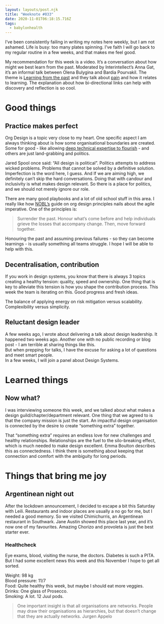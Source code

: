 ```yaml
---
layout: layouts/post.njk
title: "Weeknote #033"
date: 2020-11-01T06:18:15.716Z
tags:
  - babylonhealth
---
```

I’ve been consistently failing in writing my notes here weekly, but I am not ashamed. Life is busy: too many plates spinning. I’ve faith I will go back to my regular routine in a few weeks, and that makes me feel good. 

My recommendation for this week is a video. It’s a conversation about how might we best learn from the past. Moderated by Interintellect’s Anna Gat, it’s an informal talk between Olena Bulygina and Bardia Pourvakil.  The theme is [Learning from the past](https://www.youtube.com/watch?v=u8JVHdy7nTs&t=1514s) and they talk about [pain](https://youtu.be/u8JVHdy7nTs?t=830) and how it relates to learning. The explanation about how bi-directional links can help with discovery and reflection is so cool. 

# Good things

## Practice makes perfect

Org Design is a topic very close to my heart. One specific aspect I am always thinking about is how some organisational boundaries are created. Some for good - like allowing [deep technical expertise to flourish](https://on-the-mark.com/silos-in-the-workplace/) - and others are just land-grabbing and politics.

Jared Spool once said: “All design is political”. Politics attempts to address wicked problems. Problems that cannot be solved by a definitive solution. Imperfection is the word here, I guess. And If we are aiming high, we definitely can’t skip the hard conversations. Doing that with candour and inclusivity is what makes design relevant. So there is a place for politics, and we should not merely ignore our role. 

There are many good playbooks and a lot of old school stuff in this area. I really like how [NOBL’s](https://nobl.io/organizational-design) guide on org design principles nails about the agile imperative. One of the principles is: 

> Surrender the past. Honour what’s come before and help individuals grieve the losses that accompany change. Then, move forward together.

Honouring the past and assuming previous failures - so they can become learnings - is usually something all teams struggle. I hope I will be able to help with this. 

## Decentralisation, contribution

If you work in design systems, you know that there is always 3 topics creating a healthy tension: quality, speed and ownership. One thing that is key to alleviate this tension is how you shape the contribution process. This week the team is iterating on this. Good progress and fresh ideas.  

The balance of applying energy on risk mitigation versus scalability. Complexibility versus simplicity. 

## Reluctant design leader

A few weeks ago, I wrote about delivering a talk about design leadership. It happened two weeks ago. Another one with no public recording or blog post - I am terrible at sharing things like this. \
But when prepping for talks, I have the excuse for asking a lot of questions and meet smart people. \
In a few weeks, I will join a panel about Design Systems. 

# Learned things

## Now what? 

I was interviewing someone this week, and we talked about what makes a design guild/chapter/department relevant. One thing that we agreed to is that the company mission is just the start. An impactful design organisation is connected by the desire to create “something extra” together. 

That “something extra” requires an endless love for new challenges and healthy relationships. Relationships are the fuel to the silo-breaking effect, which is much needed to make design excellent. Emma Boulton describes this as connectedness. I think there is something about keeping that connection and comfort with the ambiguity for long periods. 

# Things that bring me joy

## Argentinean night out

After the lockdown announcement, I decided to escape a bit this Saturday with Leili. Restaurants and indoor places are usually a no go for me, but I needed a good memory. So we visited Chimichurris, an Argentinean restaurant in Southwark. Jane Austin showed this place last year, and it’s now one of my favourites. Amazing Chorizo and provoleta is just the best starter ever. 

### Healthcheck

Eye exams, blood, visiting the nurse, the doctors. Diabetes is such a PITA. But I had some excellent news this week and this November I hope to get all sorted. 

Weight: 98 kg\
Blood pressure: 11/7 \
Food: Quite healthy this week, but maybe I should eat more veggies. \
Drinks: One glass of Prosecco. \
Smoking: A lot. 12 Juul pods. 

> One important insight is that all organisations are networks. People may draw their organisations as hierarchies, but that doesn’t change that they are actually networks. Jurgen Appelo